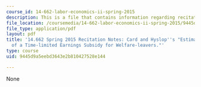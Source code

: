 ```yaml
---
course_id: 14-662-labor-economics-ii-spring-2015
description: This is a file that contains information regarding recitation 2.
file_location: /coursemedia/14-662-labor-economics-ii-spring-2015/9445d9a5eebd3643e2b810427528e144_MIT14_662S15_Recitation2.pdf
file_type: application/pdf
layout: pdf
title: '14.662 Spring 2015 Recitation Notes: Card and Hyslop''s "Estimating the Effects
  of a Time-limited Earnings Subsidy for Welfare-leavers."'
type: course
uid: 9445d9a5eebd3643e2b810427528e144

---
```

None